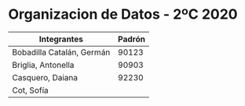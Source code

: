# Organizacion de Datos - 2ºC 2020
|          Integrantes         | Padrón |
|------------------------------|--------|
|  Bobadilla Catalán, Germán   |  90123 |
|     Briglia, Antonella       |  90903 |
|      Casquero, Daiana        |  92230 |
|         Cot, Sofía           |        |
